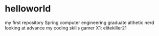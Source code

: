 # helloworld
my first repository 
Spring computer engineering graduate 
althetic nerd
looking at advance my coding skills 
gamer X1: elitekiller21
